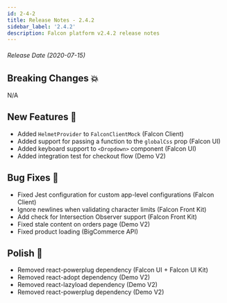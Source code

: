 ```yaml
---
id: 2-4-2
title: Release Notes - 2.4.2
sidebar_label: '2.4.2'
description: Falcon platform v2.4.2 release notes
---
```


###### Release Date (2020-07-15)

## Breaking Changes 💥

N/A

## New Features 🚀

- Added `HelmetProvider` to `FalconClientMock` (Falcon Client)
- Added support for passing a function to the `globalCss` prop (Falcon UI)
- Added keyboard support to `<Dropdown>` component (Falcon UI)
- Added integration test for checkout flow (Demo V2)

## Bug Fixes 🐛

- Fixed Jest configuration for custom app-level configurations (Falcon Client)
- Ignore newlines when validating character limits (Falcon Front Kit)
- Add check for Intersection Observer support (Falcon Front Kit)
- Fixed stale content on orders page (Demo V2)
- Fixed product loading (BigCommerce API)

## Polish 💅

- Removed react-powerplug dependency (Falcon UI + Falcon UI Kit)
- Removed react-adopt dependency (Demo V2)
- Removed react-lazyload dependency (Demo V2)
- Removed react-powerplug dependency (Demo V2)
